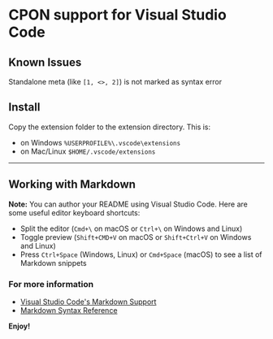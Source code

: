 # CPON support for Visual Studio Code

## Known Issues

Standalone meta (like `[1, <>, 2]`) is not marked as syntax error

## Install
Copy the extension folder to the extension directory. This is:
* on Windows `%USERPROFILE%\.vscode\extensions`
* on Mac/Linux `$HOME/.vscode/extensions`

-----------------------------------------------------------------------------------------------------------

## Working with Markdown

**Note:** You can author your README using Visual Studio Code.  Here are some useful editor keyboard shortcuts:

* Split the editor (`Cmd+\` on macOS or `Ctrl+\` on Windows and Linux)
* Toggle preview (`Shift+CMD+V` on macOS or `Shift+Ctrl+V` on Windows and Linux)
* Press `Ctrl+Space` (Windows, Linux) or `Cmd+Space` (macOS) to see a list of Markdown snippets

### For more information

* [Visual Studio Code's Markdown Support](http://code.visualstudio.com/docs/languages/markdown)
* [Markdown Syntax Reference](https://help.github.com/articles/markdown-basics/)

**Enjoy!**
